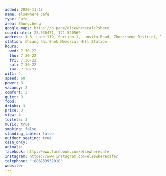 ```yaml
---
added: 2020-11-13
name: elsewhere cafe
type: Cafe
area: Zhongzheng
google_maps: https://g.page/elsewherecafe?share
coordinates: 25.030471, 121.520569
address: 1-3, Lane 119, Section 1, Luosifu Road, Zhongzheng District, Taipei City, Taiwan 100
station: Chiang Kai-Shek Memorial Hall Station
hours:
  wed: 7:30-22
  thu: 7:30-22
  fri: 7:30-22
  sat: 7:30-22
  sun: 7:30-22
wifi: 4
speed: 60
power: 3
vacancy: 2 
comfort: 3
quiet: 3
food: 
drinks: 4
price: 3
view: 4
toilets: 3
music: true
smoking: false
standing_tables: false
outdoor_seating: true
cash_only: 
animals: 
facebook: http://www.facebook.com/elsewherecafe
instagram: https://www.instagram.com/elsewherecafe/
telephone: "+886233932018"
website: 
---
```

